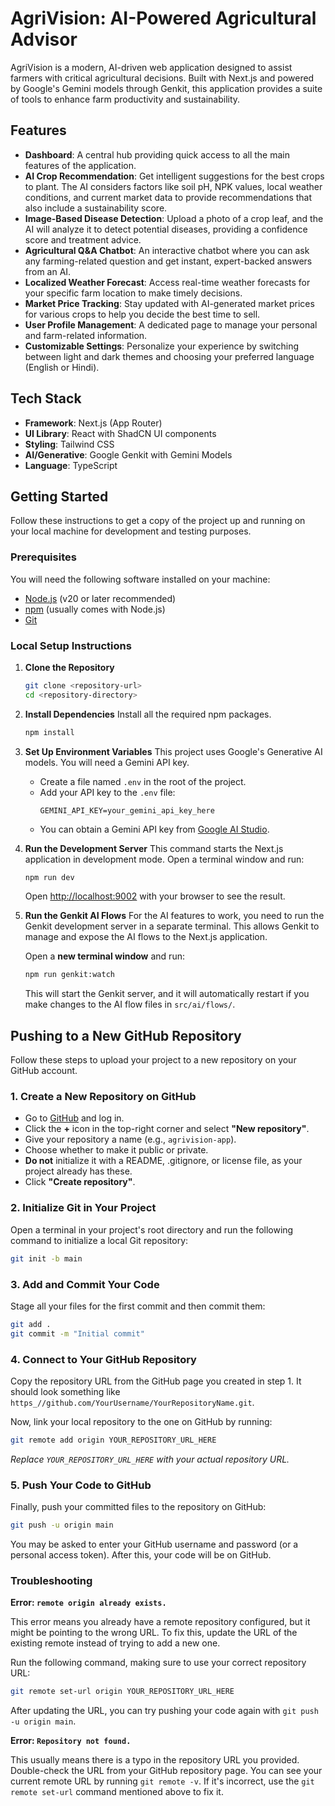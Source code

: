# AgriVision: AI-Powered Agricultural Advisor

AgriVision is a modern, AI-driven web application designed to assist farmers with critical agricultural decisions. Built with Next.js and powered by Google's Gemini models through Genkit, this application provides a suite of tools to enhance farm productivity and sustainability.

## Features

-   **Dashboard**: A central hub providing quick access to all the main features of the application.
-   **AI Crop Recommendation**: Get intelligent suggestions for the best crops to plant. The AI considers factors like soil pH, NPK values, local weather conditions, and current market data to provide recommendations that also include a sustainability score.
-   **Image-Based Disease Detection**: Upload a photo of a crop leaf, and the AI will analyze it to detect potential diseases, providing a confidence score and treatment advice.
-   **Agricultural Q&A Chatbot**: An interactive chatbot where you can ask any farming-related question and get instant, expert-backed answers from an AI.
-   **Localized Weather Forecast**: Access real-time weather forecasts for your specific farm location to make timely decisions.
-   **Market Price Tracking**: Stay updated with AI-generated market prices for various crops to help you decide the best time to sell.
-   **User Profile Management**: A dedicated page to manage your personal and farm-related information.
-   **Customizable Settings**: Personalize your experience by switching between light and dark themes and choosing your preferred language (English or Hindi).

## Tech Stack

-   **Framework**: Next.js (App Router)
-   **UI Library**: React with ShadCN UI components
-   **Styling**: Tailwind CSS
-   **AI/Generative**: Google Genkit with Gemini Models
-   **Language**: TypeScript

## Getting Started

Follow these instructions to get a copy of the project up and running on your local machine for development and testing purposes.

### Prerequisites

You will need the following software installed on your machine:
-   [Node.js](https://nodejs.org/) (v20 or later recommended)
-   [npm](https://www.npmjs.com/) (usually comes with Node.js)
-   [Git](https://git-scm.com/)

### Local Setup Instructions

1.  **Clone the Repository**
    ```bash
    git clone <repository-url>
    cd <repository-directory>
    ```

2.  **Install Dependencies**
    Install all the required npm packages.
    ```bash
    npm install
    ```

3.  **Set Up Environment Variables**
    This project uses Google's Generative AI models. You will need a Gemini API key.

    -   Create a file named `.env` in the root of the project.
    -   Add your API key to the `.env` file:
        ```env
        GEMINI_API_KEY=your_gemini_api_key_here
        ```
    -   You can obtain a Gemini API key from [Google AI Studio](https://aistudio.google.com/app/apikey).

4.  **Run the Development Server**
    This command starts the Next.js application in development mode. Open a terminal window and run:
    ```bash
    npm run dev
    ```
    Open [http://localhost:9002](http://localhost:9002) with your browser to see the result.

5.  **Run the Genkit AI Flows**
    For the AI features to work, you need to run the Genkit development server in a separate terminal. This allows Genkit to manage and expose the AI flows to the Next.js application.
    
    Open a **new terminal window** and run:
    ```bash
    npm run genkit:watch
    ```
    This will start the Genkit server, and it will automatically restart if you make changes to the AI flow files in `src/ai/flows/`.

## Pushing to a New GitHub Repository

Follow these steps to upload your project to a new repository on your GitHub account.

### 1. Create a New Repository on GitHub
- Go to [GitHub](https://github.com/) and log in.
- Click the **+** icon in the top-right corner and select **"New repository"**.
- Give your repository a name (e.g., `agrivision-app`).
- Choose whether to make it public or private.
- **Do not** initialize it with a README, .gitignore, or license file, as your project already has these.
- Click **"Create repository"**.

### 2. Initialize Git in Your Project
Open a terminal in your project's root directory and run the following command to initialize a local Git repository:
```bash
git init -b main
```

### 3. Add and Commit Your Code
Stage all your files for the first commit and then commit them:
```bash
git add .
git commit -m "Initial commit"
```

### 4. Connect to Your GitHub Repository
Copy the repository URL from the GitHub page you created in step 1. It should look something like `https_//github.com/YourUsername/YourRepositoryName.git`.

Now, link your local repository to the one on GitHub by running:
```bash
git remote add origin YOUR_REPOSITORY_URL_HERE
```
*Replace `YOUR_REPOSITORY_URL_HERE` with your actual repository URL.*

### 5. Push Your Code to GitHub
Finally, push your committed files to the repository on GitHub:
```bash
git push -u origin main
```
You may be asked to enter your GitHub username and password (or a personal access token). After this, your code will be on GitHub.

### Troubleshooting

**Error: `remote origin already exists.`**

This error means you already have a remote repository configured, but it might be pointing to the wrong URL. To fix this, update the URL of the existing remote instead of trying to add a new one.

Run the following command, making sure to use your correct repository URL:
```bash
git remote set-url origin YOUR_REPOSITORY_URL_HERE
```
After updating the URL, you can try pushing your code again with `git push -u origin main`.

**Error: `Repository not found.`**

This usually means there is a typo in the repository URL you provided. Double-check the URL from your GitHub repository page. You can see your current remote URL by running `git remote -v`. If it's incorrect, use the `git remote set-url` command mentioned above to fix it.
